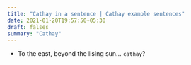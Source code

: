 ```yaml
---
title: "Cathay in a sentence | Cathay example sentences"
date: 2021-01-20T19:57:50+05:30
draft: falses
summary: "Cathay"
---
```

- To the east, beyond the lising sun... `cathay`?
                 
